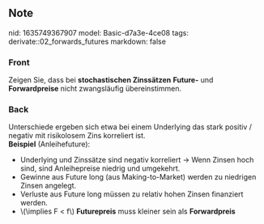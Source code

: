 ## Note
nid: 1635749367907
model: Basic-d7a3e-4ce08
tags: derivate::02_forwards_futures
markdown: false

### Front
Zeigen Sie, dass bei <b>stochastischen Zinssätzen</b>
<b>Future-</b> und <b>Forwardpreise</b> nicht zwangsläufig
übereinstimmen.

### Back
<div>
  Unterschiede ergeben sich etwa bei einem Underlying das stark
  positiv / negativ mit risikolosem Zins korreliert ist.
</div>
<div>
  <strong>Beispiel</strong> (Anleihefuture):
</div>
<ul>
  <li>Underlying und Zinssätze sind negativ korreliert → Wenn
  Zinsen hoch sind, sind Anleihepreise niedrig und umgekehrt.
  <li>Gewinne aus Future long (aus Making-to-Market) werden zu
  niedrigen Zinsen angelegt.
  <li>Verluste aus Future long müssen zu relativ hohen Zinsen
  finanziert werden.
  <li>\(\implies F < f\) <b>Futurepreis</b> muss kleiner sein
  als <b>Forwardpreis</b>
</ul>
